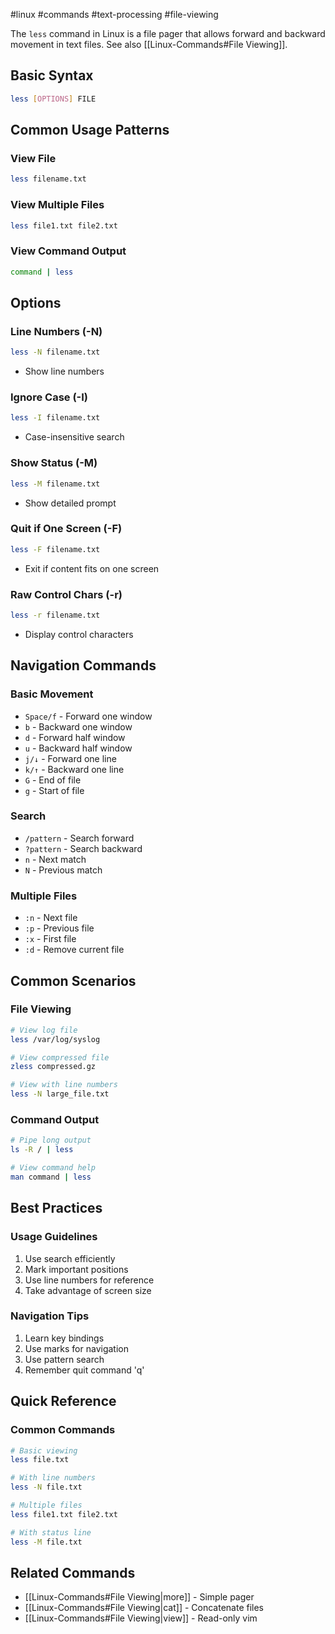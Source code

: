 #linux #commands #text-processing #file-viewing

The `less` command in Linux is a file pager that allows forward and backward movement in text files. See also [[Linux-Commands#File Viewing]].

## Basic Syntax
```bash
less [OPTIONS] FILE
```

## Common Usage Patterns

### View File
```bash
less filename.txt
```

### View Multiple Files
```bash
less file1.txt file2.txt
```

### View Command Output
```bash
command | less
```

## Options

### Line Numbers (-N)
```bash
less -N filename.txt
```
- Show line numbers

### Ignore Case (-I)
```bash
less -I filename.txt
```
- Case-insensitive search

### Show Status (-M)
```bash
less -M filename.txt
```
- Show detailed prompt

### Quit if One Screen (-F)
```bash
less -F filename.txt
```
- Exit if content fits on one screen

### Raw Control Chars (-r)
```bash
less -r filename.txt
```
- Display control characters

## Navigation Commands

### Basic Movement
- `Space/f` - Forward one window
- `b` - Backward one window
- `d` - Forward half window
- `u` - Backward half window
- `j/↓` - Forward one line
- `k/↑` - Backward one line
- `G` - End of file
- `g` - Start of file

### Search
- `/pattern` - Search forward
- `?pattern` - Search backward
- `n` - Next match
- `N` - Previous match

### Multiple Files
- `:n` - Next file
- `:p` - Previous file
- `:x` - First file
- `:d` - Remove current file

## Common Scenarios

### File Viewing
```bash
# View log file
less /var/log/syslog

# View compressed file
zless compressed.gz

# View with line numbers
less -N large_file.txt
```

### Command Output
```bash
# Pipe long output
ls -R / | less

# View command help
man command | less
```

## Best Practices

### Usage Guidelines
1. Use search efficiently
2. Mark important positions
3. Use line numbers for reference
4. Take advantage of screen size

### Navigation Tips
1. Learn key bindings
2. Use marks for navigation
3. Use pattern search
4. Remember quit command 'q'

## Quick Reference

### Common Commands
```bash
# Basic viewing
less file.txt

# With line numbers
less -N file.txt

# Multiple files
less file1.txt file2.txt

# With status line
less -M file.txt
```

## Related Commands
- [[Linux-Commands#File Viewing|more]] - Simple pager
- [[Linux-Commands#File Viewing|cat]] - Concatenate files
- [[Linux-Commands#File Viewing|view]] - Read-only vim